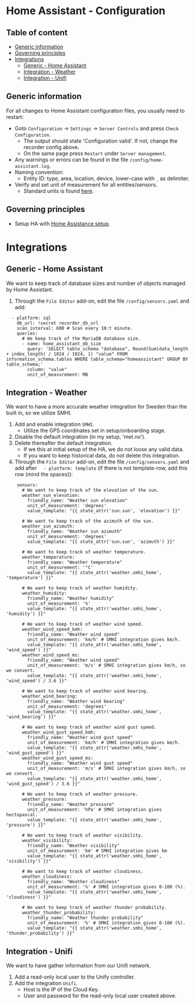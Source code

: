 # Home Assistant - Configuration

## Table of content

- [Generic information](https://github.com/slittorin/home-assistant-configuration#generic-information)
- [Governing principles](https://github.com/slittorin/home-assistant-configuration#governing-principles)
- [Integrations](https://github.com/slittorin/home-assistant-configuration#integrations)
  - [Generic - Home Assistant](https://github.com/slittorin/home-assistant-configuration/blob/main/README.md#generic---home-assistant)
  - [Integration - Weather](https://github.com/slittorin/home-assistant-configuration#integration---weather)
  - [Integration - Unifi](https://github.com/slittorin/home-assistant-configuration#integration---unifi)

## Generic information

For all changes to Home Assistant configuration files, you usually need to restart:
-  Goto `Configuration` -> `Settings` -> `Server Controls` and press `Check Configuration`.
   - The output should state 'Configuration valid'. If not, change the recorder config above.
   - On the same page press `Restart` under `Server management`.
- Any warnings or errors can be found in the file `/config/home-assistant.log`.
- Naming convention:
  - Entity ID: type, area, location, device, lower-case with `_` as delimiter.
- Verify and set unit of measurement for all entities/sensors.
  - Standard units is found [here](https://github.com/home-assistant/core/blob/dev/homeassistant/const.py).

## Governing principles

- Setup HA with [Home Assistance setup](https://github.com/slittorin/home-assistant-setup).

# Integrations

## Generic - Home Assistant

We want to keep track of database sizes and number of objects managed by Home Assistant.

1. Through the `File Editor` add-on, edit the file `/config/sensors.yaml` and add:
```
  - platform: sql
    db_url: !secret recorder_db_url
    scan_interval: 600 # Scan every 10:t minute.
    queries:
      # We keep track of the MariaDB database size.
      - name: home_assistant_db_size
        query: 'SELECT table_schema "database", Round(Sum(data_length + index_length) / 1024 / 1024, 1) "value" FROM information_schema.tables WHERE table_schema="homeassistant" GROUP BY table_schema;'
        column: "value"
        unit_of_measurement: MB
```

## Integration - Weather

We want to have a more accurate weather integration for Sweden than the built in, so we utilize SMHI.

1. Add and enable integration `SMHI`.
   - Utilize the GPS coordinates set in setup/onboarding stage.
3. Disable the default integration (in my setup, 'met.no').
4. Delete thereafter the default integration.
   - If we this at initial setup of the HA, we do not loose any valid data.
   - If you want to keep historical data, do not delete this integration.
5. Through the `File Editor` add-on, edit the file `/config/sensors.yaml` and add after `  - platform: template` (if there is not template-row, add this row (mind the spaces)):
```
    sensors:
      # We want to keep track of the elevation of the sun.
      weather_sun_elevation:
        friendly_name: "Weather sun elevation"
        unit_of_measurement: 'degrees'
        value_template: "{{ state_attr('sun.sun', 'elevation') }}"
        
      # We want to keep track of the azimuth of the sun.
      weather_sun_azimuth:
        friendly_name: "Weather sun azimuth"
        unit_of_measurement: 'degrees'
        value_template: "{{ state_attr('sun.sun', 'azimuth') }}"
        
      # We want to keep track of weather temperature.
      weather_temperature:
        friendly_name: "Weather temperature"
        unit_of_measurement: '°C'
        value_template: "{{ state_attr('weather.smhi_home', 'temperature') }}"
        
      # We want to keep track of weather humidity.
      weather_humidity:
        friendly_name: "Weather humidity"
        unit_of_measurement: '%'
        value_template: "{{ state_attr('weather.smhi_home', 'humidity') }}"
        
      # We want to keep track of weather wind speed.
      weather_wind_speed_kmh:
        friendly_name: "Weather wind speed"
        unit_of_measurement: 'km/h' # SMHI integration gives km/h.
        value_template: "{{ state_attr('weather.smhi_home', 'wind_speed') }}"
      weather_wind_speed_ms:
        friendly_name: "Weather wind speed"
        unit_of_measurement: 'm/s' # SMHI integration gives km/h, so we convert.
        value_template: "{{ state_attr('weather.smhi_home', 'wind_speed') / 3.6 }}"
        
      # We want to keep track of weather wind bearing.
      weather_wind_bearing:
        friendly_name: "Weather wind bearing"
        unit_of_measurement: 'degrees'
        value_template: "{{ state_attr('weather.smhi_home', 'wind_bearing') }}"
        
      # We want to keep track of weather wind gust speed.
      weather_wind_gust_speed_kmh:
        friendly_name: "Weather wind gust speed"
        unit_of_measurement: 'km/h' # SMHI integration gives km/h.
        value_template: "{{ state_attr('weather.smhi_home', 'wind_gust_speed') }}"
      weather_wind_gust_speed_ms:
        friendly_name: "Weather wind gust speed"
        unit_of_measurement: 'm/s' # SMHI integration gives km/h, so we convert.
        value_template: "{{ state_attr('weather.smhi_home', 'wind_gust_speed') / 3.6 }}"
        
      # We want to keep track of weather pressure.
      weather_pressure:
        friendly_name: "Weather pressure"
        unit_of_measurement: 'hPa' # SMHI integration gives hectopascal.
        value_template: "{{ state_attr('weather.smhi_home', 'pressure') }}"
        
      # We want to keep track of weather visibility.
      weather_visibility:
        friendly_name: "Weather visibility"
        unit_of_measurement: 'km' # SMHI integration gives km
        value_template: "{{ state_attr('weather.smhi_home', 'visibility') }}"
        
      # We want to keep track of weather cloudiness.
      weather_cloudiness:
        friendly_name: "Weather cloudiness"
        unit_of_measurement: '%' # SMHI integration gives 0-100 (%).
        value_template: "{{ state_attr('weather.smhi_home', 'cloudiness') }}"
        
      # We want to keep track of weather thunder probability.
      weather_thunder_probability:
        friendly_name: "Weather thunder probability"
        unit_of_measurement: '%' # SMHI integration gives 0-100 (%).
        value_template: "{{ state_attr('weather.smhi_home', 'thunder_probability') }}"
```

## Integration - Unifi

We want to have gather information from our Unifi network.

1. Add a read-only local user to the Unify controller.
2. Add the integration `Unifi`.
   - Host is the IP of the Cloud Key.
   - User and password for the read-only local user created above.
